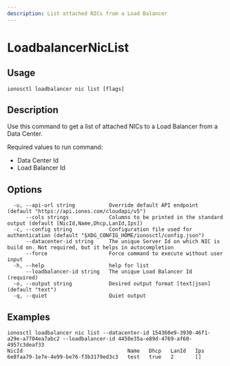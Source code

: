 ```yaml
---
description: List attached NICs from a Load Balancer
---
```


# LoadbalancerNicList

## Usage

```text
ionosctl loadbalancer nic list [flags]
```

## Description

Use this command to get a list of attached NICs to a Load Balancer from a Data Center.

Required values to run command:

* Data Center Id
* Load Balancer Id

## Options

```text
  -u, --api-url string           Override default API endpoint (default "https://api.ionos.com/cloudapi/v5")
      --cols strings             Columns to be printed in the standard output (default [NicId,Name,Dhcp,LanId,Ips])
  -c, --config string            Configuration file used for authentication (default "$XDG_CONFIG_HOME/ionosctl/config.json")
      --datacenter-id string     The unique Server Id on which NIC is build on. Not required, but it helps in autocompletion
      --force                    Force command to execute without user input
  -h, --help                     help for list
      --loadbalancer-id string   The unique Load Balancer Id (required)
  -o, --output string            Desired output format [text|json] (default "text")
  -q, --quiet                    Quiet output
```

## Examples

```text
ionosctl loadbalancer nic list --datacenter-id 154360e9-3930-46f1-a29e-a7704ea7abc2 --loadbalancer-id 4450e35a-e89d-4769-af60-4957c3deaf33 
NicId                                  Name   Dhcp   LanId   Ips
6e8faa79-1e7e-4e99-be76-f3b3179ed3c3   test   true   2       []
```

